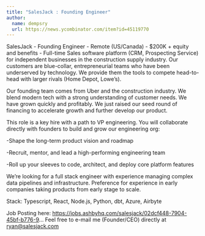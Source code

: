 ```yaml
---
title: "SalesJack : Founding Engineer"
author:
  name: dempsry
  url: https://news.ycombinator.com/item?id=45119770
---
```

SalesJack - Founding Engineer - Remote (US&#x2F;Canada) - $200K + equity and benefits - Full-time
Sales software platform (CRM, Prospecting Service) for independent businesses in the construction supply industry. Our customers are blue-collar, entrepreneurial teams who have been underserved by technology. We provide them the tools to compete head-to-head with larger rivals (Home Depot, Lowe’s).

Our founding team comes from Uber and the construction industry. We blend modern tech with a strong understanding of customer needs. We have grown quickly and profitably. We just raised our seed round of financing to accelerate growth and further develop our product.

This role is a key hire with a path to VP engineering. You will collaborate directly with founders to build and grow our engineering org:

-Shape the long-term product vision and roadmap

-Recruit, mentor, and lead a high-performing engineering team

-Roll up your sleeves to code, architect, and deploy core platform features

We’re looking for a full stack engineer with experience managing complex data pipelines and infrastructure. Preference for experience in early companies taking products from early stage to scale.

Stack: Typescript, React, Node.js, Python, dbt, Azure, Airbyte

Job Posting here: <a href="https:&#x2F;&#x2F;jobs.ashbyhq.com&#x2F;salesjack&#x2F;02dcf448-7904-45bf-b776-9" rel="nofollow">https:&#x2F;&#x2F;jobs.ashbyhq.com&#x2F;salesjack&#x2F;02dcf448-7904-45bf-b776-9</a>... Feel free to e-mail me (Founder&#x2F;CEO) directly at ryan@salesjack.com
<JobApplication />
